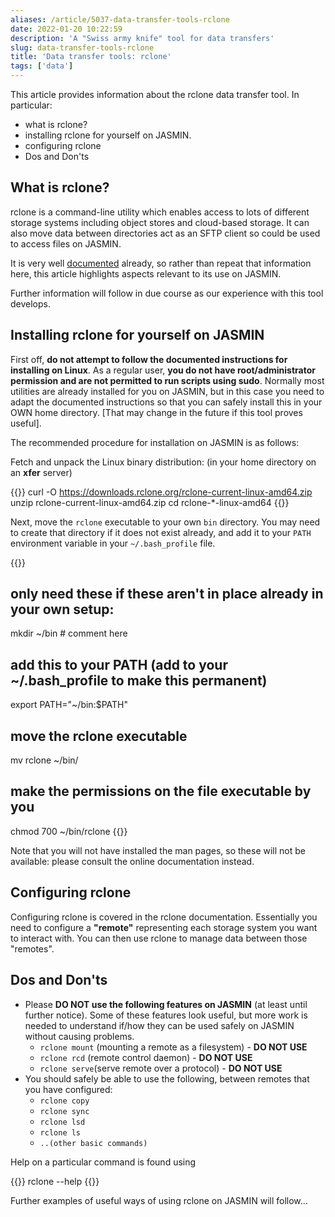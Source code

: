 ```yaml
---
aliases: /article/5037-data-transfer-tools-rclone
date: 2022-01-20 10:22:59
description: 'A "Swiss army knife" tool for data transfers'
slug: data-transfer-tools-rclone
title: 'Data transfer tools: rclone'
tags: ['data']
---
```


This article provides information about the rclone data transfer tool. In
particular:

- what is rclone?
- installing rclone for yourself on JASMIN.
- configuring rclone
- Dos and Don'ts

## What is rclone?

rclone is a command-line utility which enables access to lots of different
storage systems including object stores and cloud-based storage. It can also
move data between directories act as an SFTP client so could be used to access
files on JASMIN.

It is very well [documented](https://rclone.org/) already, so rather than
repeat that information here, this article highlights aspects relevant to its
use on JASMIN.

Further information will follow in due course as our experience with this tool
develops.

## Installing rclone for yourself on JASMIN

First off, **do not attempt to follow the documented instructions for
installing on Linux**. As a regular user, **you do not have root/administrator
permission and are not permitted to run scripts using sudo**. Normally most
utilities are already installed for you on JASMIN, but in this case you need
to adapt the documented instructions so that you can safely install this in
your OWN home directory. [That may change in the future if this tool proves
useful].

The recommended procedure for installation on JASMIN is as follows:

Fetch and unpack the Linux binary distribution: (in your home directory on an
**xfer** server)

{{<command>}}
curl -O https://downloads.rclone.org/rclone-current-linux-amd64.zip
unzip rclone-current-linux-amd64.zip
cd rclone-*-linux-amd64
{{</command>}}

Next, move the `rclone` executable to your own `bin` directory. You may need
to create that directory if it does not exist already, and add it to your
`PATH` environment variable in your `~/.bash_profile` file.

{{<command shell="bash">}}
## only need these if these aren't in place already in your own setup:
mkdir ~/bin # comment here

## add this to your PATH (add to your ~/.bash_profile to make this permanent)
export PATH="~/bin:$PATH"

## move the rclone executable
mv rclone ~/bin/

## make the permissions on the file executable by you
chmod 700 ~/bin/rclone
{{</command>}}

Note that you will not have installed the man pages, so these will not be
available: please consult the online documentation instead.

## Configuring rclone

Configuring rclone is covered in the rclone documentation. Essentially you
need to configure a **"remote"** representing each storage system you want to
interact with. You can then use rclone to manage data between those "remotes".

## Dos and Don'ts

- Please **DO NOT use the following features on JASMIN** (at least until further notice). Some of these features look useful, but more work is needed to understand if/how they can be used safely on JASMIN without causing problems. 
  - `rclone mount` (mounting a remote as a filesystem) - **DO NOT USE**
  - `rclone rcd` (remote control daemon) - **DO NOT USE**
  - `rclone serve`(serve remote over a protocol) - **DO NOT USE**
- You should safely be able to use the following, between remotes that you have configured: 
  - `rclone copy`
  - `rclone sync`
  - `rclone lsd`
  - `rclone ls`
  - `..(other basic commands)`

Help on a particular command is found using

{{<command>}}
rclone <command> --help
{{</command>}}

Further examples of useful ways of using rclone on JASMIN will follow...
